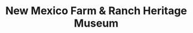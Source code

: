 ---
layout: repo
title: "New Mexico Farm & Ranch Heritage Museum"
id: 24370
permalink: repos/24370/
---